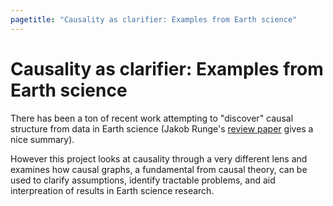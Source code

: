 ```yaml
---
pagetitle: "Causality as clarifier: Examples from Earth science"
---
```


Causality as clarifier: Examples from Earth science
==========================================================================

There has been a ton of recent work attempting to "discover" causal
structure from data in Earth science (Jakob Runge's [review
paper](https://www.nature.com/articles/s41467-019-10105-3) gives a
nice summary).

However this project looks at causality through a very different lens
and examines how causal graphs, a fundamental from causal theory, can
be used to clarify assumptions, identify tractable problems, and aid
interpreation of results in Earth science research.
